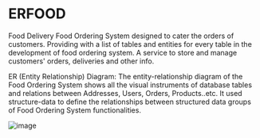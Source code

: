 # ERFOOD

Food Delivery
Food Ordering System designed to cater the orders of customers. Providing with a list of tables and entities for every table in the development of food ordering system. A service to store and manage customers' orders, deliveries and other info.



ER (Entity Relationship) Diagram:
The entity-relationship diagram of the Food Ordering System shows all the visual instruments of database tables and relations between Addresses, Users, Orders, Products..etc. It used structure-data to define the relationships between structured data groups of Food Ordering System functionalities.

![image](https://github.com/SHRISHASHANK2/ERFOOD/assets/106620230/619ba3d0-47c9-43c1-b84b-ffb3372ae8ee)
